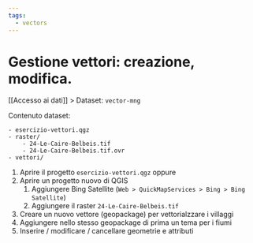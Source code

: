 ```yaml
---
tags:
  - vectors
---
```

# Gestione vettori: creazione, modifica.
[[Accesso ai dati]] > Dataset: `vector-mng`

Contenuto dataset:
```
- esercizio-vettori.qgz
- raster/
	- 24-Le-Caire-Belbeis.tif
	- 24-Le-Caire-Belbeis.tif.ovr
- vettori/
```

1. Aprire il progetto `esercizio-vettori.qgz` oppure
2. Aprire un progetto nuovo di QGIS
	1. Aggiungere Bing Satellite (`Web > QuickMapServices > Bing > Bing Satellite`)
	2. Aggiungere il raster `24-Le-Caire-Belbeis.tif`
3. Creare un nuovo vettore (geopackage) per vettorialzzare i villaggi
4. Aggiungere nello stesso geopackage di prima un tema per i fiumi
5. Inserire / modificare / cancellare geometrie e attributi